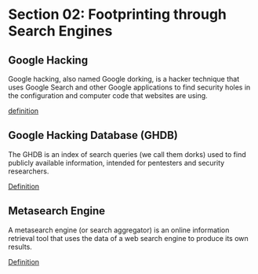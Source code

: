 # Section 02: Footprinting through Search Engines

## Google Hacking

Google hacking, also named Google dorking, is a hacker technique that uses Google Search and other Google applications to find security holes in the configuration and computer code that websites are using.

[definition](../../definitions/definitions_g.md#google-hacking)

## Google Hacking Database (GHDB)

The GHDB is an index of search queries (we call them dorks) used to find publicly available information, intended for pentesters and security researchers.

[Definition](../../definitions/definitions_G.md#google-hacking-database)

## Metasearch Engine

A metasearch engine (or search aggregator) is an online information retrieval tool that uses the data of a web search engine to produce its own results.

[Definition](../../definitions/definitions_M.md#metasearch-engine)
